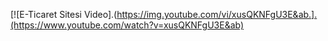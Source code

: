 

[![E-Ticaret Sitesi Video].(https://img.youtube.com/vi/xusQKNFgU3E&ab.].(https://www.youtube.com/watch?v=xusQKNFgU3E&ab)
